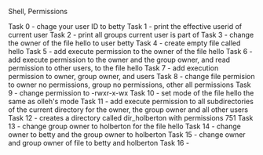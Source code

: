 Shell, Permissions

Task 0 - chage your user ID to betty
Task 1 - print the effective userid of current user
Task 2 - print all groups current user is part of
Task 3 - change the owner of the file hello to user betty
Task 4 - create empty file called hello
Task 5 - add execute permission to the owner of the file hello
Task 6 - add execute permission to the owner and the group owner, and read permission to other users, to the file hello
Task 7 - add execution permission to owner, group owner, and users
Task 8 - change file permision to owner no permissions, group no permissions, other all permissions
Task 9 - change permission to -rwxr-x-wx
Task 10 - set mode of the file hello the same as olleh's mode
Task 11 - add execute permission to all subdirectories of the current directory for the owner, the group owner and all other users
Task 12 - creates a directory called dir_holberton with permissions 751
Task 13 - change group owner to holberton for the file hello
Task 14 - change owner to betty and the group owner to holberton
Task 15 - change owner and group owner of file to betty and holberton
Task 16 -